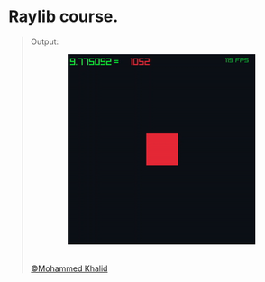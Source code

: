 # Raylib course.

> Output:
> <p align="center">
>   <img src="https://github.com/glULTRA/LearnRaylib/blob/z-Course-Resources/course_res/images/13.gif">
> </p>
> <br>
> <a href="https://github.com/glULTRA" class="btn btn-primary"> &copy;Mohammed Khalid </a>